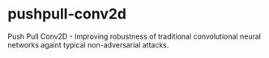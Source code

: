 # pushpull-conv2d
Push Pull Conv2D - Improving robustness of traditional convolutional neural networks againt typical non-adversarial attacks.
